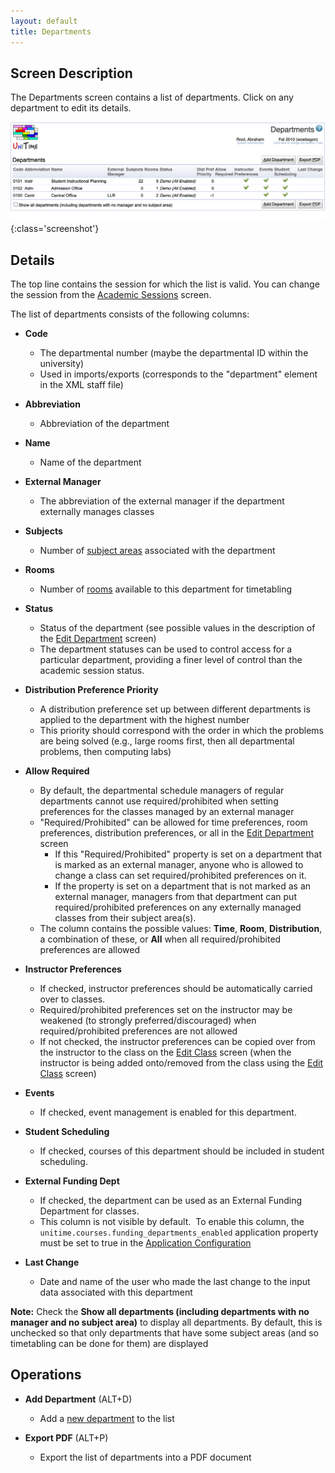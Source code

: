 ```yaml
---
layout: default
title: Departments
---
```



## Screen Description

The Departments screen contains a list of departments. Click on any department to edit its details.

![Departments](images/departments-1.png){:class='screenshot'}

## Details

The top line contains the session for which the list is valid. You can change the session from the [Academic Sessions](academic-sessions) screen.

The list of departments consists of the following columns:

* **Code**
    * The departmental number (maybe the departmental ID within the university)
    * Used in imports/exports (corresponds to the "department" element in the XML staff file)

* **Abbreviation**
    * Abbreviation of the department

* **Name**
    * Name of the department

* **External Manager**
    * The abbreviation of the external manager if the department externally manages classes

* **Subjects**
    * Number of [subject areas](subject-area) associated with the department

* **Rooms**
    * Number of [rooms](rooms) available to this department for timetabling

* **Status**
    * Status of the department (see possible values in the description of the [Edit Department](edit-department) screen)
    * The department statuses can be used to control access for a particular department, providing a finer level of control than the academic session status.

* **Distribution Preference Priority**
    * A distribution preference set up between different departments is applied to the department with the highest number
    * This priority should correspond with the order in which the problems are being solved (e.g., large rooms first, then all departmental problems, then computing labs)

* **Allow Required**
    * By default, the departmental schedule managers of regular departments cannot use required/prohibited when setting preferences for the classes managed by an external manager
    * "Required/Prohibited" can be allowed for time preferences, room preferences, distribution preferences, or all in the [Edit Department](edit-department) screen
        * If this "Required/Prohibited" property is set on a department that is marked as an external manager, anyone who is allowed to change a class can set required/prohibited preferences on it.
        * If the property is set on a department that is not marked as an external manager, managers from that department can put required/prohibited preferences on any externally managed classes from their subject area(s).
    * The column contains the possible values: **Time**, **Room**, **Distribution**, a combination of these, or **All** when all required/prohibited preferences are allowed

* **Instructor Preferences**
    * If checked, instructor preferences should be automatically carried over to classes.
    * Required/prohibited preferences set on the instructor may be weakened (to strongly preferred/discouraged) when required/prohibited preferences are not allowed
    * If not checked, the instructor preferences can be copied over from the instructor to the class on the [Edit Class](edit-class) screen (when the instructor is being added onto/removed from the class using the [Edit Class](edit-class) screen)

* **Events**
    * If checked, event management is enabled for this department.

* **Student Scheduling**
    * If checked, courses of this department should be included in student scheduling.

* **External Funding Dept**
    * If checked, the department can be used as an External Funding Department for classes.
    * This column is not visible by default.  To enable this column, the `unitime.courses.funding_departments_enabled` application property must be set to true in the [Application Configuration](application-configuration)

* **Last Change**
    * Date and name of the user who made the last change to the input data associated with this department

**Note:** Check the **Show all departments (including departments with no manager and no subject area)** to display all departments. By default, this is unchecked so that only departments that have some subject areas (and so timetabling can be done for them) are displayed

## Operations

* **Add Department** (ALT+D)
    * Add a [new department](add-department) to the list

* **Export PDF** (ALT+P)
    * Export the list of departments into a PDF document

